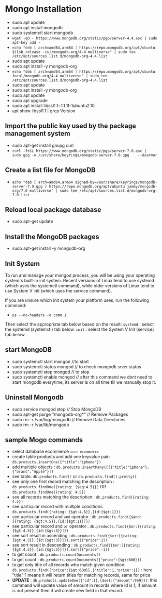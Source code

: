 # Mongo Installation

- sudo apt update
- sudo apt install mongodb
- sudo systemctl start mongodb
- `wget -qO - https://www.mongodb.org/static/pgp/server-4.4.asc | sudo apt-key add -`
- `echo "deb [ arch=amd64,arm64 ] https://repo.mongodb.org/apt/ubuntu $(lsb_release -cs)/mongodb-org/4.4 multiverse" | sudo tee /etc/apt/sources.list.d/mongodb-org-4.4.list`
- sudo apt update
- sudo apt install -y mongodb-org
- `echo "deb [ arch=amd64,arm64 ] https://repo.mongodb.org/apt/ubuntu focal/mongodb-org/4.4 multiverse" | sudo tee /etc/apt/sources.list.d/mongodb-org-4.4.list`
- sudo apt update
- sudo apt install -y mongodb-org
- sudo apt update
- sudo apt upgrade
- sudo apt install libssl1.1=1.1.1f-1ubuntu2.10
- apt show libssl1.1 | grep Version

## Import the public key used by the package management system

- sudo apt-get install gnupg curl
- `curl -fsSL https://www.mongodb.org/static/pgp/server-7.0.asc |    sudo gpg -o /usr/share/keyrings/mongodb-server-7.0.gpg    --dearmor`

## Create a list file for MongoDB

- `echo "deb [ arch=amd64,arm64 signed-by=/usr/share/keyrings/mongodb-server-7.0.gpg ] https://repo.mongodb.org/apt/ubuntu jammy/mongodb-org/7.0 multiverse" | sudo tee /etc/apt/sources.list.d/mongodb-org-7.0.list`

## Reload local package database

- sudo apt-get update

## Install the MongoDB packages

- sudo apt-get install -y mongodb-org

## Init System

To run and manage your mongod process, you will be using your operating system's built-in init system. Recent versions of Linux tend to use systemd (which uses the systemctl command), while older versions of Linux tend to use System V init (which uses the service command).

If you are unsure which init system your platform uses, run the following command:

- `ps --no-headers -o comm 1`

Then select the appropriate tab below based on the result:
 `systemd` : select the systemd (systemctl) tab below.
 `init` : select the System V Init (service) tab below.

## start MongoDB

- sudo systemctl start mongod //to start
- sudo systemctl status mongod // to check mongodb srver status
- sudo systemctl stop mongod // to stop
- sudo systemctl enable mongod // after this command we dont need to start mongodb everytime, its server is on all time till we manually stop it.

## Uninstall Mongodb

- sudo service mongod stop // Stop MongoDB
- sudo apt-get purge "mongodb-org*" // Remove Packages
- sudo rm -r /var/log/mongodb // Remove Data Directories
- sudo rm -r /var/lib/mongodb

## sample Mogo commands

- select database ecommerce :`use ecommerce`
- create table products and add one keyvalue pair: `db.products.insertOne({"title":"iphone"})`
- add multiple objects : `db.products.insertMany([{}"title:"iphone"},{"brand":"Apple"}])`
- see table: `db.products.find()` or `db.products.find().pretty()`
- see only one first record matching the description : `db.products.findOne({rating: {$eq:4.5}})` OR `db.products.findOne({rating: 4.5})`
- see all records matching the description : `db.products.find({rating: 4.5})`
- see particular record with multiple conditions: `db.products.find({rating: {$gt:4.5}},{id:{$gt:1}})`
- see particular record and `and` operator : `db.products.find({$and:[{rating: {$gt:4.5}},{id:{$gt:1}}]})`
- see particular record and `or` operator : `db.products.find({$or:[{rating: {$gt:4.5}},{id:{$gt:3}}]})`
- see sort result in ascending : `db.products.find({$or:[{rating: {$gt:4.5}},{id:{$gt:3}}]}).sort({"price":1})`
- see sort result in descending : `db.products.find({$or:[{rating: {$gt:4.5}},{id:{$gt:3}}]}).sort({"price":-1})`
- to get count : `db.products.countDocuments()`
- to get count : `db.products.countDocuments({"price":{$gt:600}})`
- to get only title of all records who match given condition: `db.products.find({"price":{$gt:600}},{"title":1,"price":1})` : here "title":1 means it will return titles for matching records, same for price
- **UPDATE** : `db.products.updateOne({"id":1},{$set:{"amount":999}})`: this command will update value of amount in records where id is 1, if amount is not present then it will create new field in that record.
